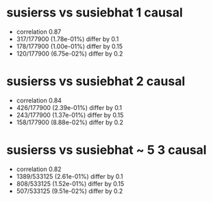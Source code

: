# susierss vs susiebhat  1 causal

- correlation 0.87
- 317/177900 (1.78e-01%) differ by 0.1
- 178/177900 (1.00e-01%) differ by 0.15
- 120/177900 (6.75e-02%) differ by 0.2


# susierss vs susiebhat  2 causal

- correlation 0.84
- 426/177900 (2.39e-01%) differ by 0.1
- 243/177900 (1.37e-01%) differ by 0.15
- 158/177900 (8.88e-02%) differ by 0.2


# susierss vs susiebhat  ~ 5 3 causal

- correlation 0.82
- 1389/533125 (2.61e-01%) differ by 0.1
- 808/533125 (1.52e-01%) differ by 0.15
- 507/533125 (9.51e-02%) differ by 0.2


